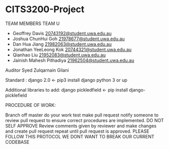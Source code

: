 # CITS3200-Project

TEAM MEMBERS TEAM U

- Geoffrey	Davis	20743192@student.uwa.edu.au
- Joshua ChunHui	Goh	21978677@student.uwa.edu.au
- Dan Hua	Jiang	21982063@student.uwa.edu.au
- Jonathan YeeLeong	Kok	20744321@student.uwa.edu.au
- Qianhao	Liu	21952083@student.uwa.edu.au
- Jainish Mahesh	Pithadiya	21962504@student.uwa.edu.au


Auditor 
Syed Zulqarnain Gilani


Standard :
django 2.0 <- pip3 install django
python 3 or up 

Additional libraries to add: 
django pickledfield <- pip install django-picklefield

PROCEDURE OF WORK: 

Branch off master
do your work
test
make pull request
notify someone to review pull request to ensure correct procedures are implemented. DO NOT SELF APPROVE
Review comments given by reviewer and make changes and create pull request
repeat until pull request is approved.
PLEASE FOLLOW THIS PROTOCOL WE DONT WANT TO BREAK OUR CURRENT CODEBASE
